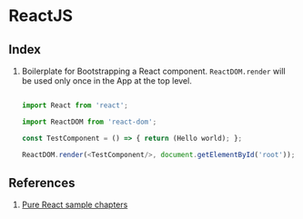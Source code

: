 # ReactJS

## Index

1. Boilerplate for Bootstrapping a React component. `ReactDOM.render` will be used only once in the App at the top level.

   ````javascript

   import React from 'react';
   
   import ReactDOM from 'react-dom';
   
   const TestComponent = () => { return (Hello world); };
   
   ReactDOM.render(<TestComponent/>, document.getElementById('root'));
   
   ````

## References

1. [Pure React sample chapters](https://s3.amazonaws.com/daveceddia.com/Pure+React+-+sample+chapters.pdf)

